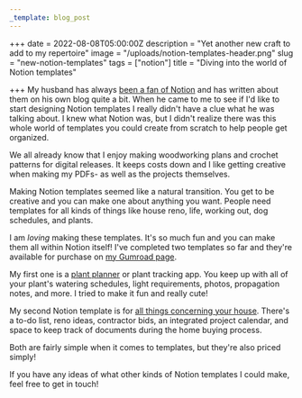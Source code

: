 ```yaml
---
_template: blog_post
---
```


+++
date = 2022-08-08T05:00:00Z
description = "Yet another new craft to add to my repertoire"
image = "/uploads/notion-templates-header.png"
slug = "new-notion-templates"
tags = ["notion"]
title = "Diving into the world of Notion templates"

+++
My husband has always [been a fan of Notion](https://nicklafferty.com/reviews/best-productivity-tools/#notion) and has written about them on his own blog quite a bit. When he came to me to see if I'd like to start designing Notion templates I really didn't have a clue what he was talking about. I knew what Notion was, but I didn't realize there was this whole world of templates you could create from scratch to help people get organized.

We all already know that I enjoy making woodworking plans and crochet patterns for digital releases. It keeps costs down and I like getting creative when making my PDFs- as well as the projects themselves.

Making Notion templates seemed like a natural transition. You get to be creative and you can make one about anything you want. People need templates for all kinds of things like house reno, life, working out, dog schedules, and plants.

I am _loving_ making these templates. It's so much fun and you can make them all within Notion itself! I've completed two templates so far and they're available for purchase on [my Gumroad page](https://craftycody.gumroad.com/).

My first one is a [plant planner](https://craftycody.gumroad.com/l/my-plant-planner-notion) or plant tracking app. You keep up with all of your plant's watering schedules, light requirements, photos, propagation notes, and more. I tried to make it fun and really cute!

My second Notion template is for [all things concerning your house](https://craftycody.gumroad.com/l/ourhousenotiontemplate). There's a to-do list, reno ideas, contractor bids, an integrated project calendar, and space to keep track of documents during the home buying process.

Both are fairly simple when it comes to templates, but they're also priced simply!

If you have any ideas of what other kinds of Notion templates I could make, feel free to get in touch!
